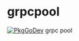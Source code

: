 # grpcpool
[![PkgGoDev](https://pkg.go.dev/badge/github.com/hunyxv/grpcpool)](https://pkg.go.dev/github.com/hunyxv/grpcpool)
grpc pool
